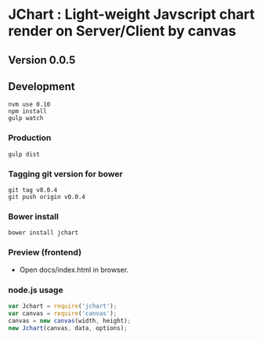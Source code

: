 
# JChart : Light-weight Javscript chart render on Server/Client by canvas

## Version 0.0.5

## Development
```
nvm use 0.10
npm install
gulp watch
```

### Production
```
gulp dist
```

### Tagging git version for bower
```
git tag v0.0.4
git push origin v0.0.4
```


### Bower install
```
bower install jchart
```

### Preview (frontend)
- Open docs/index.html in browser.

### node.js usage
```javascript
var Jchart = require('jchart');
var canvas = require('canvas');
canvas = new canvas(width, height);
new Jchart(canvas, data, options);
```

